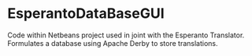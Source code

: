 # EsperantoDataBaseGUI

Code within Netbeans project used in joint with the Esperanto Translator.
Formulates a database using Apache Derby to store translations.
